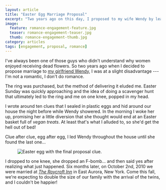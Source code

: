 ```yaml
---
layout: article
title: "Easter Egg Marriage Proposal"
excerpt: "Two years ago on this day, I proposed to my wife Wendy by leading her on an Easter egg scavenger hunt."
image: 
  feature: romance-engagement-feature.jpg
  teaser: romance-engagement-teaser.jpg
  thumb: romance-engagement-thumb.jpg
category: articles
tags: [engagement, proposal, romance]
---
```


I've always been one of those guys who didn't understand why women enjoyed receiving dead flowers. So two years ago when I decided to propose marriage to [my girlfriend Wendy](http://2littlerosebuds.com/), I was at a slight disadvantage --- I'm not a romantic, I don't do romance.

The ring was purchased, but the method of delivering it eluded me. Easter Sunday was quickly approaching and the idea of doing a scavenger hunt that ultimately led to the ring and me on one knee, popped in my head.

I wrote around ten clues that I sealed in plastic eggs and hid around our house the night before while Wendy showered. In the morning I woke her up, promising her a little diversion that she thought would end at an Easter basket full of *vegan treats*. At least that's what I alluded to, so she'd get the hell out of bed!

Clue after clue, egg after egg, I led Wendy throughout the house until she found the last one...

<figure>
	<img src="{{ site.url }}/images/final-egg-clue.jpg" alt="Easter egg with the final proposal clue." />
</figure>

I dropped to one knee, she dropped an F-bomb... and then said yes after realizing what just happened. Six months later, on October 2nd, 2010 we were married at [*The Roycroft Inn*](http://www.roycroftinn.com/) in East Aurora, New York. Come this fall, we're expecting to double the size of our family with the arrival of the twins, and I couldn't be happier!
